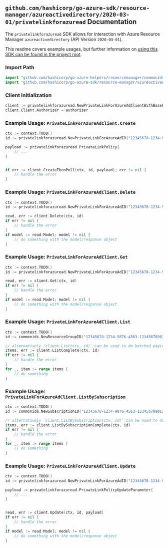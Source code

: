 
## `github.com/hashicorp/go-azure-sdk/resource-manager/azureactivedirectory/2020-03-01/privatelinkforazuread` Documentation

The `privatelinkforazuread` SDK allows for interaction with Azure Resource Manager `azureactivedirectory` (API Version `2020-03-01`).

This readme covers example usages, but further information on [using this SDK can be found in the project root](https://github.com/hashicorp/go-azure-sdk/tree/main/docs).

### Import Path

```go
import "github.com/hashicorp/go-azure-helpers/resourcemanager/commonids"
import "github.com/hashicorp/go-azure-sdk/resource-manager/azureactivedirectory/2020-03-01/privatelinkforazuread"
```


### Client Initialization

```go
client := privatelinkforazuread.NewPrivateLinkForAzureAdClientWithBaseURI("https://management.azure.com")
client.Client.Authorizer = authorizer
```


### Example Usage: `PrivateLinkForAzureAdClient.Create`

```go
ctx := context.TODO()
id := privatelinkforazuread.NewPrivateLinkForAzureAdID("12345678-1234-9876-4563-123456789012", "example-resource-group", "privateLinkForAzureAdValue")

payload := privatelinkforazuread.PrivateLinkPolicy{
	// ...
}


if err := client.CreateThenPoll(ctx, id, payload); err != nil {
	// handle the error
}
```


### Example Usage: `PrivateLinkForAzureAdClient.Delete`

```go
ctx := context.TODO()
id := privatelinkforazuread.NewPrivateLinkForAzureAdID("12345678-1234-9876-4563-123456789012", "example-resource-group", "privateLinkForAzureAdValue")

read, err := client.Delete(ctx, id)
if err != nil {
	// handle the error
}
if model := read.Model; model != nil {
	// do something with the model/response object
}
```


### Example Usage: `PrivateLinkForAzureAdClient.Get`

```go
ctx := context.TODO()
id := privatelinkforazuread.NewPrivateLinkForAzureAdID("12345678-1234-9876-4563-123456789012", "example-resource-group", "privateLinkForAzureAdValue")

read, err := client.Get(ctx, id)
if err != nil {
	// handle the error
}
if model := read.Model; model != nil {
	// do something with the model/response object
}
```


### Example Usage: `PrivateLinkForAzureAdClient.List`

```go
ctx := context.TODO()
id := commonids.NewResourceGroupID("12345678-1234-9876-4563-123456789012", "example-resource-group")

// alternatively `client.List(ctx, id)` can be used to do batched pagination
items, err := client.ListComplete(ctx, id)
if err != nil {
	// handle the error
}
for _, item := range items {
	// do something
}
```


### Example Usage: `PrivateLinkForAzureAdClient.ListBySubscription`

```go
ctx := context.TODO()
id := commonids.NewSubscriptionID("12345678-1234-9876-4563-123456789012")

// alternatively `client.ListBySubscription(ctx, id)` can be used to do batched pagination
items, err := client.ListBySubscriptionComplete(ctx, id)
if err != nil {
	// handle the error
}
for _, item := range items {
	// do something
}
```


### Example Usage: `PrivateLinkForAzureAdClient.Update`

```go
ctx := context.TODO()
id := privatelinkforazuread.NewPrivateLinkForAzureAdID("12345678-1234-9876-4563-123456789012", "example-resource-group", "privateLinkForAzureAdValue")

payload := privatelinkforazuread.PrivateLinkPolicyUpdateParameter{
	// ...
}


read, err := client.Update(ctx, id, payload)
if err != nil {
	// handle the error
}
if model := read.Model; model != nil {
	// do something with the model/response object
}
```
